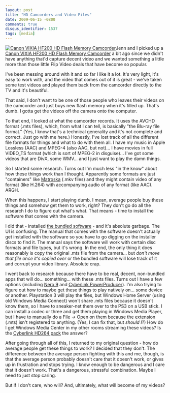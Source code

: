 ```yaml
---
layout: post
title: "HD Camcorders and Video Files"
date: 2009-06-15 -0800
comments: true
disqus_identifier: 1537
tags: [media]
---
```

[![Canon VIXIA HF200 HD Flash Memory
Camcorder](http://ecx.images-amazon.com/images/I/41zLPwMJ7KL._SL500_AA280_.jpg)](http://www.amazon.com/gp/product/B001OI2Z2I?ie=UTF8&tag=mhsvortex&linkCode=as2&camp=1789&creative=9325&creativeASIN=B001OI2Z2I)Jenn
and I picked up a [Canon VIXIA HF200 HD Flash Memory
Camcorder](http://www.amazon.com/gp/product/B001OI2Z2I?ie=UTF8&tag=mhsvortex&linkCode=as2&camp=1789&creative=9325&creativeASIN=B001OI2Z2I)
a bit ago since we didn't have anything that'd capture decent video and
we wanted something a little more than those little Flip Video deals
that have become so popular.

I've been messing around with it and so far I like it a lot. It's very
light, it's easy to work with, and the video that comes out of it is
great - we've taken some test videos and played them back from the
camcorder directly to the TV and it's beautiful.

That said, I don't want to be one of those people who leaves their
videos on the camcorder and just buys new flash memory when it's filled
up. That's dumb. I gotta get the videos off the camera onto the
computer.

To that end, I looked at what the camcorder records. It uses the AVCHD
format (.mts files), which, from what I can tell, is basically "the
Blu-ray file format." (Yes, I know that's a technical generality and
it's not complete and correct. Just go with me here.) Honestly, I've
lost track of all the different file formats for things and what to do
with them all. I have my music in Apple Lossless (AAC) and MPEG-4 (also
AAC, but not)... I have movies in full VIDEO_TS format (which is sort
of MPEG-2 in disguise)... I've got some videos that are DivX, some
WMV... and I just want to play the damn things.

So I started some research. Turns out I'm much less "in the know" about
how these things work than I thought. Apparently some formats are just
"containers" like [Matroska](http://www.matroska.org) (.mkv files) and
they might contain video of any format (like H.264) with accompanying
audio of any format (like AAC). ARGH.

When this happens, I start playing dumb. I mean, average people buy
these things and somehow get them to work, right? They don't go do all
the research I do to figure out what's what. That means - time to
install the software that comes with the camera.

I did that - installed [the bundled
software](http://www.pixela.co.jp/oem/canon/e/) - and it's absolute
garbage. The UI is confusing. The manual that comes with the software
doesn't actually get installed with the software so you have to go
digging on the installer discs to find it. The manual says the software
will work with certain disc formats and file types, but it's wrong. In
the end, the only thing it does reasonably is copy the original .mts
file from the camera... but *don't move that file once it's copied over*
or the bundled software will lose track of it and corrupt your video
library. Absolute crap.

I went back to research because there have to be real, decent,
non-bundled apps that will do... something... with these .mts files.
Turns out I have a few options (including [Nero
9](http://www.nero.com/enu/index.html) and [Cyberlink
PowerProducer](http://www.cyberlink.com/products/powerproducer/overview_en_US.html)).
I'm also trying to figure out how to maybe get these things to play
natively on... some device or another. Playstation 3 will play the
files, but Windows Home Server (using old Windows Media Connect) won't
share .mts files because it doesn't know them, so I have to sneaker-net
them over to the PS3 on a USB stick. I can install a codec or three and
get them playing in Windows Media Player, but I have to manually do a
File -\> Open on them because the extension (.mts) isn't registered to
anything. (Yes, I can fix that, but *should I*?) How do I get Windows
Media Center in my other rooms streaming these videos? Is the [Cyberlink
HD264 pack](http://www.cyberlink.com/store/hd-264-pack/buy_en_US.html)
the answer?

After going through all of this, I returned to my original question -
how do average people get these things to work? I decided that they
don't. The difference between the average person fighting with this and
me, though, is that the average person probably doesn't care that it
doesn't work, or gives up in frustration and stops trying. I know enough
to be dangerous and I care that it doesn't work. That's a dangerous,
stressful combination. Maybe I need to just stop caring.

But if I don't care, who will? And, ultimately, what will become of my
videos?


